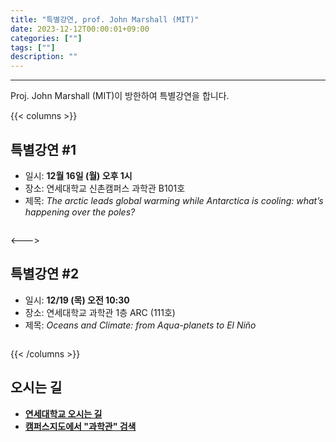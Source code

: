 ```yaml
---
title: "특별강연, prof. John Marshall (MIT)"
date: 2023-12-12T00:00:01+09:00
categories: [""]
tags: [""]
description: ""
---
```


---
Proj. John Marshall (MIT)이 방한하여 특별강연을 합니다.



{{< columns >}} 

## 특별강연 #1

- 일시: **12월 16일 (월) 오후 1시**
- 장소: 연세대학교 신촌캠퍼스 과학관 B101호
- 제목: *The arctic leads global warming while Antarctica is cooling: what’s happening over the poles?*

<div class='image'>
<img src="/images/Marshall_seminar1.jpg" class="img-responsive; width:25%;" alt="">
</div>

<---> <!-- magic separator, between columns -->
## 특별강연 #2

- 일시: **12/19 (목) 오전 10:30**
- 장소: 연세대학교 과학관 1층 ARC (111호)
- 제목: *Oceans and Climate: from Aqua-planets to El Niño*

<div class='image'>
<img src="/images/Marshall_seminar2.jpg" class="img-responsive; width:25%;" alt="">
</div>

{{< /columns >}}

## 오시는 길

- **[연세대학교 오시는 길](https://www.yonsei.ac.kr/sc/intro/directions1.jsp)**
- **[캠퍼스지도에서 "과학관" 검색](https://www.yonsei.ac.kr/sc/intro/openmap.jsp)**